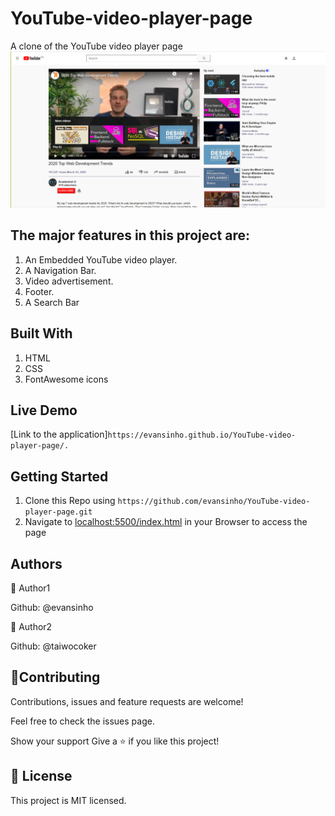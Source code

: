 # YouTube-video-player-page

A clone of the YouTube video player page
![A Snapshot of the YouTube video player page](/images/snapshot.PNG)

## The major features in this project are:

1.  An Embedded YouTube video player.
2.  A Navigation Bar.
3.  Video advertisement.
4.  Footer.
5.  A Search Bar

## Built With

1. HTML
2. CSS
3. FontAwesome icons

## Live Demo

[Link to the application]`https://evansinho.github.io/YouTube-video-player-page/.`

## Getting Started

1. Clone this Repo using `https://github.com/evansinho/YouTube-video-player-page.git`
2. Navigate to [localhost:5500/index.html](localhost:5500/index.html) in your Browser to access the page

## Authors

👤 Author1

Github: @evansinho

👤 Author2

Github: @taiwocoker

## 🤝Contributing

Contributions, issues and feature requests are welcome!

Feel free to check the issues page.

Show your support
Give a ⭐️ if you like this project!

## 📝 License

This project is MIT licensed.
